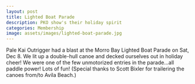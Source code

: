 ```yaml
---
layout: post
title: Lighted Boat Parade
description: PKO show's their holiday spirit
categories: Membership
image: assets/images/lighted-boat-parade.jpg
---
```



Pale Kai Outrigger had a blast at the Morro Bay Lighted Boat Parade on Sat, Dec 8. We lit up a double-hull canoe and decked ourselves out in holiday cheer! We were one of the few unmotorized entries in the parade...all paddle power! Lots of fun! (Special thanks to Scott Bixler for trailering the canoes from/to Avila Beach.)
